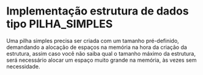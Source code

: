 # Implementação estrutura de dados tipo PILHA_SIMPLES

Uma pilha simples precisa ser criada com um tamanho pré-definido,
demandando a alocação de espaços na memória na hora da criação da estrutura,
assim caso você não saiba qual o tamanho máximo da estrutura, será necessário
alocar um espaço muito grande na memória, às vezes sem necessidade.
